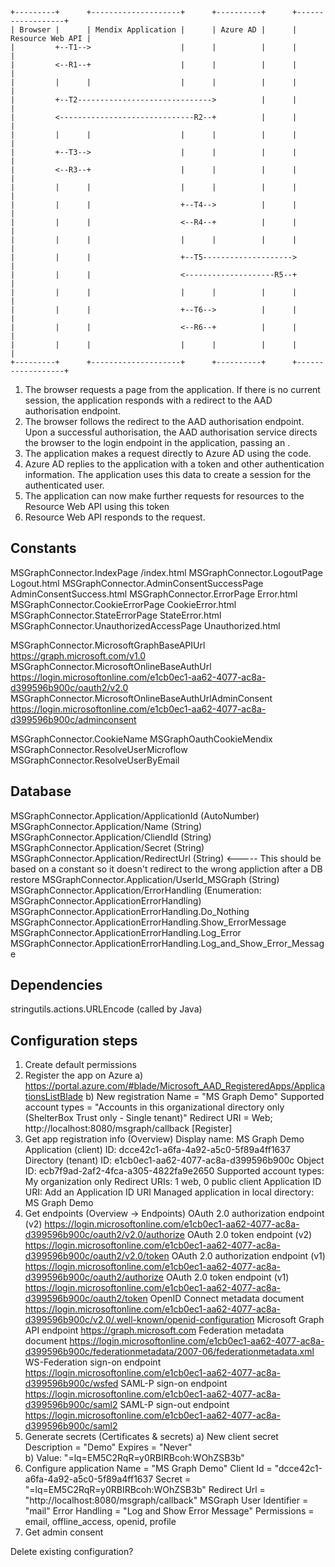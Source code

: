 ```
+---------+      +--------------------+      +----------+      +------------------+
| Browser |      | Mendix Application |      | Azure AD |      | Resource Web API |
|         +--T1-->                    |      |          |      |                  |
|         <--R1--+                    |      |          |      |                  |
|         |      |                    |      |          |      |                  |
|         +--T2------------------------------>          |      |                  |
|         <------------------------------R2--+          |      |                  |
|         |      |                    |      |          |      |                  |
|         +--T3-->                    |      |          |      |                  |
|         <--R3--+                    |      |          |      |                  |
|         |      |                    |      |          |      |                  |
|         |      |                    +--T4-->          |      |                  |
|         |      |                    <--R4--+          |      |                  |
|         |      |                    |      |          |      |                  |
|         |      |                    +--T5-------------------->                  |
|         |      |                    <--------------------R5--+                  |
|         |      |                    |      |          |      |                  |
|         |      |                    +--T6-->          |      |                  |
|         |      |                    <--R6--+          |      |                  |
|         |      |                    |      |          |      |                  |
+---------+      +--------------------+      +----------+      +------------------+

```

  1. The browser requests a page from the application. If there is no current 
     session, the application responds with a redirect to the AAD authorisation 
     endpoint.
  2. The browser follows the redirect to the AAD authorisation endpoint. Upon a
     successful authorisation, the AAD authorisation service directs the 
     browser to the login endpoint in the application, passing an .
  3. The application makes a request directly to Azure AD using the code.
  4. Azure AD replies to the application with a token and other authentication information. The application uses this data to create a session for the authenticated user.
  5. The application can now make further requests for resources to the Resource Web API using this token
  6. Resource Web API responds to the request.


Constants
---
  
MSGraphConnector.IndexPage						/index.html
MSGraphConnector.LogoutPage						Logout.html
MSGraphConnector.AdminConsentSuccessPage				AdminConsentSuccess.html
MSGraphConnector.ErrorPage						Error.html
MSGraphConnector.CookieErrorPage					CookieError.html
MSGraphConnector.StateErrorPage					StateError.html
MSGraphConnector.UnauthorizedAccessPage				Unauthorized.html

MSGraphConnector.MicrosoftGraphBaseAPIUrl				https://graph.microsoft.com/v1.0
MSGraphConnector.MicrosoftOnlineBaseAuthUrl			https://login.microsoftonline.com/e1cb0ec1-aa62-4077-ac8a-d399596b900c/oauth2/v2.0
MSGraphConnector.MicrosoftOnlineBaseAuthUrlAdminConsent	https://login.microsoftonline.com/e1cb0ec1-aa62-4077-ac8a-d399596b900c/adminconsent

MSGraphConnector.CookieName						MSGraphOauthCookieMendix
MSGraphConnector.ResolveUserMicroflow				MSGraphConnector.ResolveUserByEmail


Database
---

MSGraphConnector.Application/ApplicationId (AutoNumber)
MSGraphConnector.Application/Name (String)
MSGraphConnector.Application/CliendId (String)
MSGraphConnector.Application/Secret (String)
MSGraphConnector.Application/RedirectUrl (String) <----- This should be based on a constant so it doesn't redirect to the wrong appliction after a DB restore
MSGraphConnector.Application/UserId_MSGraph (String)
MSGraphConnector.Application/ErrorHandling (Enumeration: MSGraphConnector.ApplicationErrorHandling)
	MSGraphConnector.ApplicationErrorHandling.Do_Nothing
	MSGraphConnector.ApplicationErrorHandling.Show_ErrorMessage
	MSGraphConnector.ApplicationErrorHandling.Log_Error
	MSGraphConnector.ApplicationErrorHandling.Log_and_Show_Error_Message

	
Dependencies
---

stringutils.actions.URLEncode (called by Java)


Configuration steps
---

  1. Create default permissions
  2. Register the app on Azure
	a) https://portal.azure.com/#blade/Microsoft_AAD_RegisteredApps/ApplicationsListBlade
	b) New registration
        Name 				= "MS Graph Demo"
        Supported account types 	= "Accounts in this organizational directory only (ShelterBox Trust only - Single tenant)"
        Redirect URI 			= Web; http://localhost:8080/msgraph/callback
        [Register]
  3. Get app registration info (Overview)
      Display name:					MS Graph Demo
      Application (client) ID:			dcce42c1-a6fa-4a92-a5c0-5f89a4ff1637
      Directory (tenant) ID:				e1cb0ec1-aa62-4077-ac8a-d399596b900c
      Object ID:						ecb7f9ad-2af2-4fca-a305-4822fa9e2650
      Supported account types:			My organization only
      Redirect URIs:					1 web, 0 public client
      Application ID URI:				Add an Application ID URI
      Managed application in local directory:	MS Graph Demo
  4. Get endpoints (Overview -> Endpoints)
      OAuth 2.0 authorization endpoint (v2)	https://login.microsoftonline.com/e1cb0ec1-aa62-4077-ac8a-d399596b900c/oauth2/v2.0/authorize
      OAuth 2.0 token endpoint (v2)			https://login.microsoftonline.com/e1cb0ec1-aa62-4077-ac8a-d399596b900c/oauth2/v2.0/token
      OAuth 2.0 authorization endpoint (v1)	https://login.microsoftonline.com/e1cb0ec1-aa62-4077-ac8a-d399596b900c/oauth2/authorize
      OAuth 2.0 token endpoint (v1)			https://login.microsoftonline.com/e1cb0ec1-aa62-4077-ac8a-d399596b900c/oauth2/token
      OpenID Connect metadata document		https://login.microsoftonline.com/e1cb0ec1-aa62-4077-ac8a-d399596b900c/v2.0/.well-known/openid-configuration
      Microsoft Graph API endpoint			https://graph.microsoft.com
      Federation metadata document			https://login.microsoftonline.com/e1cb0ec1-aa62-4077-ac8a-d399596b900c/federationmetadata/2007-06/federationmetadata.xml
      WS-Federation sign-on endpoint		https://login.microsoftonline.com/e1cb0ec1-aa62-4077-ac8a-d399596b900c/wsfed
      SAML-P sign-on endpoint				https://login.microsoftonline.com/e1cb0ec1-aa62-4077-ac8a-d399596b900c/saml2
      SAML-P sign-out endpoint			https://login.microsoftonline.com/e1cb0ec1-aa62-4077-ac8a-d399596b900c/saml2
  5. Generate secrets (Certificates & secrets)
      a) New client secret
        Description = "Demo"
        Expires = "Never"	  
	b) Value: "=lq=EM5C2RqR=y0RBIRBcoh:WOhZSB3b"
  6. Configure application
	Name				= "MS Graph Demo"
	Client Id			= "dcce42c1-a6fa-4a92-a5c0-5f89a4ff1637
	Secret			= "=lq=EM5C2RqR=y0RBIRBcoh:WOhZSB3b"
	Redirect Url		= "http://localhost:8080/msgraph/callback"
	MSGraph User Identifier	= "mail"
	Error Handling		= "Log and Show Error Message"
	Permissions			= email, offline_access, openid, profile
  7. Get admin consent
	
	
	
	
	
	
Delete existing configuration?